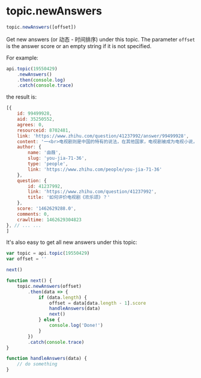 # topic.newAnswers

```javascript
topic.newAnswers([offset])
```

Get new answers (or 动态 - 时间排序) under this topic. The parameter `offset` is the answer score or an empty string if it is not specified.

For example:

```javascript
api.topic(19550429)
    .newAnswers()
    .then(console.log)
    .catch(console.trace)
```

the result is:

```javascript
[{
    id: 99499928,
    aid: 35250552,
    agrees: 0,
    resourceid: 8702481,
    link: 'https://www.zhihu.com/question/41237992/answer/99499928',
    content: '一<br>电视剧则是中国的特有的说法，在其他国家，电视剧被成为电视小说，电视故事片，电视戏剧等等。但是不管称呼怎么变，很显然，电视剧首先是属于戏剧范畴的一种演剧形式。<br><br>既然是戏剧的变种，那么评价一部电视剧最基本的就应该从戏剧的几个基本要素出发去看。<br><br>亚里士多德很早的时候就将悲剧概括为”<b>对一个严肃、完整、有一定长度的行动的摹仿。”</b><br><br><br> ... ...',
    author: {
        name: '由葭',
        slug: 'you-jia-71-36',
        type: 'people',
        link: 'https://www.zhihu.com/people/you-jia-71-36'
    },
    question: {
        id: 41237992,
        link: 'https://www.zhihu.com/question/41237992',
        title: '如何评价电视剧《欢乐颂》？'
    },
    score: '1462629288.0',
    comments: 0,
    crawltime: 1462629304823
}, // ... ...
]
```

It's also easy to get all new answers under this topic:

```javascript
var topic = api.topic(19550429)
var offset = ''

next()

function next() {
    topic.newAnswers(offset)
        .then(data => {
            if (data.length) {
                offset = data[data.length - 1].score
                handleAnswers(data)
                next()
            } else {
                console.log('Done!')
            }
        })
        .catch(console.trace)
}

function handleAnswers(data) {
    // do something
}
```

